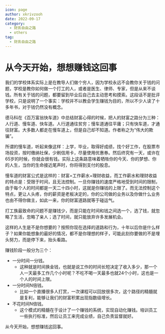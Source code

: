 ```yaml
---
icon: page
author: xkrivzooh
date: 2022-09-17
category:
  - 财务自由之路
  - others
tag:
  - 财务自由之路
---
```


# 从今天开始，想想赚钱这回事

我们的学校体系实际上是在教导人们做个穷人，因为学校永远不会教你关于钱的问题，学校是教你如何做一个打工的人，或者是医生、律师、专家，但是从来不谈钱。所有关于钱的问题，都要留到毕业后自己去主动思考和摸索。这段话不是批评学校，只是说明了一个事实：学校并不以教会学生赚钱为目的，所以不少人读了十多年书，对于钱仍然没有概念。
 
德马科在《百万富翁快车道》中总结财富心得的时候，把人的财富之路分为三种：人行道、慢车道、快车道。人行道通往贫穷；慢车道通往平庸；只有快车道，才通往财富。大多数人都走在慢车道上，但是自己却不知道。作者称之为“伟大的欺骗”。

所谓的慢车道，听起来像这样：上学，毕业，取得好成绩，找个好工作，在股票市场投资，按时缴纳社保，少刷信用卡，尽量使用优惠券。然后终究有一天，或许在65岁的时候，你就会很有钱。实际上这条路意味着牺牲你的今天、你的梦想、你的人生，当你的生命接近尾声时，你将得到支付的股息。
 
慢车道的财富公式是这样的：财富=工作薪水+理财收益，而工作薪水和理财收益的特点是：受限于时间，且无法控制。一旦你赚钱的速度严格地受到时间的限制，由于每个人的时间都是一天二十四小时，这就是你赚钱的上限了。而无法控制这个特点，更让人头疼，你的薪资是老板决定的，你的公司做的业务以及你做什么业务也由不得你做主，如此一来，你的财富道路就等于碰运气。

打工族最致命的问题不是赚钱少，而是只能在时间和钱之间选一个，选了钱，就忽略了生活，忽略了亲人；选了时间，就只能放弃许多发展机会。

这样的人生是不是你想要的？按照你现在选择的道路和行为，十年以后你是什么样子？如果你能想象的最好的情况，都不是你理想的样子，可能此刻你要做的不是埋头努力，而是停下来，抬头看路。
 
赚钱阶段一般分为三个：
- 一分时间一分钱。
  - 这种就是时间换金钱，也就是说工作的时间长短决定了收入多少，那一个人一天最多工作几个小时呢？不吃不喝一天最多也就24个小时，这也是一个人的时间上限。
- 一分时间N倍钱。
  - 比如一个直播很多人打赏，一次课程可以回放很多次，这个路径的精髓就是复利，能够让我们的财富积累出现指数级增长。
- 不花时间N倍钱。
  - 这个模式的精髓在于设计了一个赚钱的系统，实现自动化赚钱。培训员工一些执行标准，然后让员工来完成业绩，自己负责监督就好。
 
从今天开始，想想赚钱这回事。
